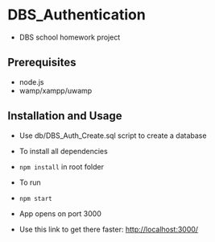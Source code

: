 # DBS_Authentication

- DBS school homework project

## Prerequisites

- node.js
- wamp/xampp/uwamp

## Installation and Usage

- Use db/DBS_Auth_Create.sql script to create a database

- To install all dependencies
- `npm install` in root folder

- To run
- `npm start`

- App opens on port 3000
- Use this link to get there faster: [http://localhost:3000/](http://localhost:3000/)
